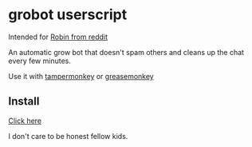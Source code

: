 # grobot userscript

Intended for [Robin from reddit](https://www.reddit.com/robin)

An automatic grow bot that doesn't spam others and cleans up the chat every few minutes.

Use it with [tampermonkey](https://chrome.google.com/webstore/detail/tampermonkey/dhdgffkkebhmkfjojejmpbldmpobfkfo?hl=fr) or [greasemonkey](https://addons.mozilla.org/fr/firefox/addon/greasemonkey/)

## Install
[Click here](https://github.com/fightwithdogma/grobot/raw/master/grobot.user.js)



I don't care to be honest fellow kids.
